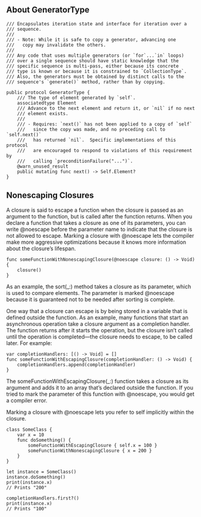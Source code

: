 ## About GeneratorType

```
/// Encapsulates iteration state and interface for iteration over a
/// sequence.
///
/// - Note: While it is safe to copy a generator, advancing one
///   copy may invalidate the others.
///
/// Any code that uses multiple generators (or `for`...`in` loops)
/// over a single sequence should have static knowledge that the
/// specific sequence is multi-pass, either because its concrete
/// type is known or because it is constrained to `CollectionType`.
/// Also, the generators must be obtained by distinct calls to the
/// sequence's `generate()` method, rather than by copying.
```

```
public protocol GeneratorType {
    /// The type of element generated by `self`.
    associatedtype Element
    /// Advance to the next element and return it, or `nil` if no next
    /// element exists.
    ///
    /// - Requires: `next()` has not been applied to a copy of `self`
    ///   since the copy was made, and no preceding call to `self.next()`
    ///   has returned `nil`.  Specific implementations of this protocol
    ///   are encouraged to respond to violations of this requirement by
    ///   calling `preconditionFailure("...")`.
    @warn_unused_result
    public mutating func next() -> Self.Element?
}
```

## Nonescaping Closures
A closure is said to escape a function when the closure is passed as an argument to the function, but is called after the function returns. When you declare a function that takes a closure as one of its parameters, you can write @noescape before the parameter name to indicate that the closure is not allowed to escape. Marking a closure with @noescape lets the compiler make more aggressive optimizations because it knows more information about the closure’s lifespan.

```
func someFunctionWithNonescapingClosure(@noescape closure: () -> Void) {
    closure()
}
```
As an example, the sort(_:) method takes a closure as its parameter, which is used to compare elements. The parameter is marked @noescape because it is guaranteed not to be needed after sorting is complete.

One way that a closure can escape is by being stored in a variable that is defined outside the function. As an example, many functions that start an asynchronous operation take a closure argument as a completion handler. The function returns after it starts the operation, but the closure isn’t called until the operation is completed—the closure needs to escape, to be called later. For example:

```
var completionHandlers: [() -> Void] = []
func someFunctionWithEscapingClosure(completionHandler: () -> Void) {
    completionHandlers.append(completionHandler)
}
```

The someFunctionWithEscapingClosure(_:) function takes a closure as its argument and adds it to an array that’s declared outside the function. If you tried to mark the parameter of this function with @noescape, you would get a compiler error.

Marking a closure with @noescape lets you refer to self implicitly within the closure.

```
class SomeClass {
    var x = 10
    func doSomething() {
        someFunctionWithEscapingClosure { self.x = 100 }
        someFunctionWithNonescapingClosure { x = 200 }
    }
}
 
let instance = SomeClass()
instance.doSomething()
print(instance.x)
// Prints "200"
 
completionHandlers.first?()
print(instance.x)
// Prints "100"
```



